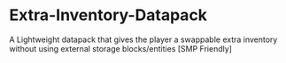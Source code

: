 # Extra-Inventory-Datapack
A Lightweight datapack that gives the player a swappable extra inventory without using external storage blocks/entities [SMP Friendly]

